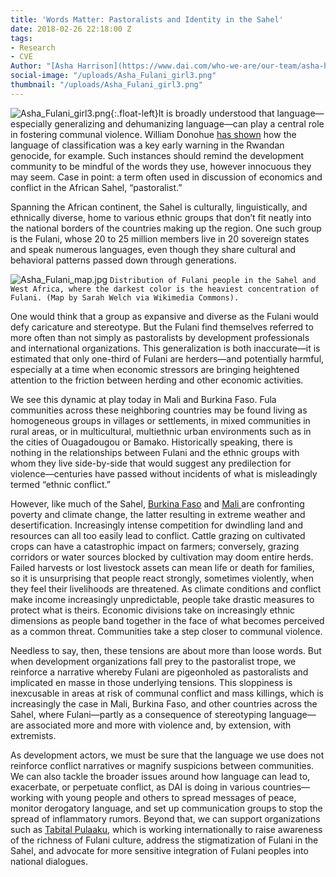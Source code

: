```yaml
---
title: 'Words Matter: Pastoralists and Identity in the Sahel'
date: 2018-02-26 22:18:00 Z
tags:
- Research
- CVE
Author: "[Asha Harrison](https://www.dai.com/who-we-are/our-team/asha-harrison)"
social-image: "/uploads/Asha_Fulani_girl3.png"
thumbnail: "/uploads/Asha_Fulani_girl3.png"
---
```


![Asha_Fulani_girl3.png](/uploads/Asha_Fulani_girl3.png "Fulani girl in Mali. (Photo by Ferdinand Reus via Wikimedia Commons)."){:.float-left}It is broadly understood that language—especially generalizing and dehumanizing language—can play a central role in fostering communal violence. William Donohue [has shown](https://www.researchgate.net/publication/254116598_The_Identity_Trap_The_Language_of_Genocide) how the language of classification was a key early warning in the Rwandan genocide, for example. Such instances should remind the development community to be mindful of the words they use, however innocuous they may seem. Case in point: a term often used in discussion of economics and conflict in the African Sahel, “pastoralist.”

<!--more-->

Spanning the African continent, the Sahel is culturally, linguistically, and ethnically diverse, home to various ethnic groups that don’t fit neatly into the national borders of the countries making up the region. One such group is the Fulani, whose 20 to 25 million members live in 20 sovereign states and speak numerous languages, even though they share cultural and behavioral patterns passed down through generations.

![Asha_Fulani_map.jpg](/uploads/Asha_Fulani_map.jpg)
`Distribution of Fulani people in the Sahel and West Africa, where the darkest color is the heaviest concentration of Fulani. (Map by Sarah Welch via Wikimedia Commons).`

One would think that a group as expansive and diverse as the Fulani would defy caricature and stereotype. But the Fulani find themselves referred to more often than not simply as pastoralists by development professionals and international organizations. This generalization is both inaccurate—it is estimated that only one-third of Fulani are herders—and potentially harmful, especially at a time when economic stressors are bringing heightened attention to the friction between herding and other economic activities.

We see this dynamic at play today in Mali and Burkina Faso. Fula communities across these neighboring countries may be found living as homogeneous groups in villages or settlements, in mixed communities in rural areas, or in multicultural, multiethnic urban environments such as in the cities of Ouagadougou or Bamako. Historically speaking, there is nothing in the relationships between Fulani and the ethnic groups with whom they live side-by-side that would suggest any predilection for violence—centuries have passed without incidents of what is misleadingly termed “ethnic conflict.”

However, like much of the Sahel, [Burkina Faso](http://www.fews.net/sites/default/files/documents/reports/fs2012-3084.pdf) and [Mali ](http://www.fews.net/sites/default/files/documents/reports/fs2012-3105.pdf)are confronting poverty and climate change, the latter resulting in extreme weather and desertification. Increasingly intense competition for dwindling land and resources can all too easily lead to conflict. Cattle grazing on cultivated crops can have a catastrophic impact on farmers; conversely, grazing corridors or water sources blocked by cultivation may doom entire herds. Failed harvests or lost livestock assets can mean life or death for families, so it is unsurprising that people react strongly, sometimes violently, when they feel their livelihoods are threatened. As climate conditions and conflict make income increasingly unpredictable, people take drastic measures to protect what is theirs. Economic divisions take on increasingly ethnic dimensions as people band together in the face of what becomes perceived as a common threat. Communities take a step closer to communal violence.

Needless to say, then, these tensions are about more than loose words. But when development organizations fall prey to the pastoralist trope, we reinforce a narrative whereby Fulani are pigeonholed as pastoralists and implicated en masse in those underlying tensions. This sloppiness is inexcusable in areas at risk of communal conflict and mass killings, which is increasingly the case in Mali, Burkina Faso, and other countries across the Sahel, where Fulani—partly as a consequence of stereotyping language—are associated more and more with violence and, by extension, with extremists.

As development actors, we must be sure that the language we use does not reinforce conflict narratives or magnify suspicions between communities. We can also tackle the broader issues around how language can lead to, exacerbate, or perpetuate conflict, as DAI is doing in various countries—working with young people and others to spread messages of peace, monitor derogatory language, and set up communication groups to stop the spread of inflammatory rumors. Beyond that, we can support  organizations such as [Tabital Pulaaku](http://www.tabitalpulaaku.org/), which is working internationally to raise awareness of the richness of Fulani culture, address the stigmatization of Fulani in the Sahel, and advocate for more sensitive integration of Fulani peoples into national dialogues.